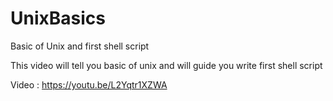 # UnixBasics
Basic of Unix and first shell script

This video will tell you basic of unix and will guide you write first shell script

Video : https://youtu.be/L2Yqtr1XZWA 
